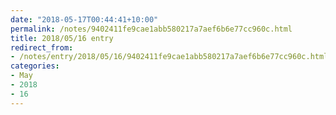 ```yaml
---
date: "2018-05-17T00:44:41+10:00"
permalink: /notes/9402411fe9cae1abb580217a7aef6b6e77cc960c.html
title: 2018/05/16 entry
redirect_from:
- /notes/entry/2018/05/16/9402411fe9cae1abb580217a7aef6b6e77cc960c.html
categories:
- May
- 2018
- 16
---
```

